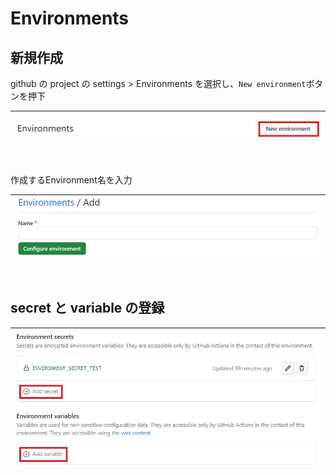 # Environments

## 新規作成
github の project の settings > Environments を選択し、`New environment`ボタンを押下

| ![Add](../image/environment_1.jpg)|
|:--|
<br/>

作成するEnvironment名を入力

| ![Input name](../image/environment_2.jpg)|
|:--|
<br/>

## secret と variable の登録
| ![add secret and variable](../image/environment_3.jpg)|
|:--|
<br/>
